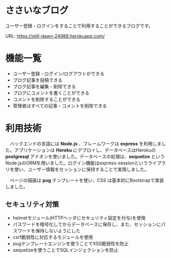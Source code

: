 # ささいなブログ
ユーザー登録・ログインをすることで利用することができるブログです。

URL: https://still-dawn-24988.herokuapp.com/

# 機能一覧
- ユーザー登録・ログイン/ログアウトができる
- ブログ記事を投稿できる
- ブログ記事を編集・削除できる
- ブログにコメントを書くことができる
- コメントを削除することができる
- 管理者はすべての記事・コメントを削除できる

# 利用技術
　バックエンドの言語には **Node.js** 、フレームワークは **express** を利用しました。アプリケーションは **Heroku** にデプロイし、データベースはHerokuの **postgresql** アドオンを使いました。データベースの処理は、**sequelize** というNode.jsのORMを用いました。ログイン機能はexpress-sessionというライブラリを使い、ユーザー情報をセッションに保持することで実現しました。

　ページの描画は **pug** テンプレートを使い、CSS は基本的にBootstrapで実装しました。

## セキュリティ対策
- helmetモジュール(HTTPヘッダにセキュリティ設定を付与)を使用
- パスワードを暗号化してからデータベースに保存し、また、セッションにパスワードを保持しないようにした
- csrf脆弱性に対応するモジュールを使用
- pugテンプレートエンジンを使うことでXSS脆弱性を防止
- sequelizeを使うことでSQLインジェクションを防止